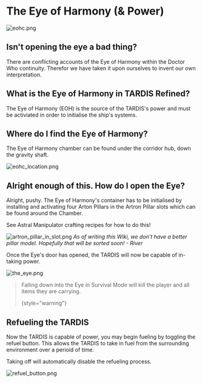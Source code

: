 # The Eye of Harmony (&amp; Power)

![eohc.png](eohc.png)

## Isn't opening the eye a bad thing?
There are conflicting accounts of the Eye of Harmony within the Doctor Who continuity. Therefor we have taken it upon ourselves to invent our own interpretation.

## What is the Eye of Harmony in TARDIS Refined?
The Eye of Harmony (EOH) is the source of the TARDIS's power and must be activiated in order to initialise the ship's systems.

## Where do I find the Eye of Harmony?
The Eye of Harmony chamber can be found under the corridor hub, down the gravity shaft.

![eohc_location.png](eohc_location.png)

## Alright enough of this. How do I open the Eye?

Alright, pushy. The Eye of Harmony's container has to be initialised by installing and activating four Arton Pillars in the Artron Pillar slots which can be found around the Chamber.

See Astral Manipulator crafting recipes for how to do this!

![artron_pillar_in_slot.png](artron_pillar_in_slot.png)
_As of writing this Wiki, we don't have a better pillar model. Hopefully that will be sorted soon! - River_

Once the Eye's door has opened, the TARDIS will now be capable of in-taking power.

![the_eye.png](the_eye.png)


> Falling down into the Eye in Survival Mode will kill the player and all items they are carrying.
>
> {style="warning"}

## Refueling the TARDIS
Now the TARDIS is capable of power, you may begin fueling by toggling the refuel button. This allows the TARDIS to take in fuel from the surrounding environment over a perioid of time.

Taking off will automatically disable the refueling process.

![refuel_button.png](refuel_button.png)